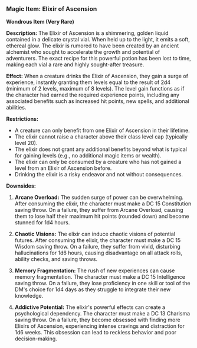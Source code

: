 ### Magic Item: Elixir of Ascension

**Wondrous Item (Very Rare)**

**Description:** The Elixir of Ascension is a shimmering, golden liquid contained in a delicate crystal vial. When held up to the light, it emits a soft, ethereal glow. The elixir is rumored to have been created by an ancient alchemist who sought to accelerate the growth and potential of adventurers. The exact recipe for this powerful potion has been lost to time, making each vial a rare and highly sought-after treasure.

**Effect:** When a creature drinks the Elixir of Ascension, they gain a surge of experience, instantly granting them levels equal to the result of 2d4 (minimum of 2 levels, maximum of 8 levels). The level gain functions as if the character had earned the required experience points, including any associated benefits such as increased hit points, new spells, and additional abilities.

**Restrictions:**

- A creature can only benefit from one Elixir of Ascension in their lifetime.
- The elixir cannot raise a character above their class level cap (typically level 20).
- The elixir does not grant any additional benefits beyond what is typical for gaining levels (e.g., no additional magic items or wealth).
- The elixir can only be consumed by a creature who has not gained a level from an Elixir of Ascension before.
- Drinking the elixir is a risky endeavor and not without consequences.

**Downsides:**

1. **Arcane Overload:** The sudden surge of power can be overwhelming. After consuming the elixir, the character must make a DC 15 Constitution saving throw. On a failure, they suffer from Arcane Overload, causing them to lose half their maximum hit points (rounded down) and become stunned for 1d4 hours.
    
2. **Chaotic Visions:** The elixir can induce chaotic visions of potential futures. After consuming the elixir, the character must make a DC 15 Wisdom saving throw. On a failure, they suffer from vivid, disturbing hallucinations for 1d6 hours, causing disadvantage on all attack rolls, ability checks, and saving throws.
    
3. **Memory Fragmentation:** The rush of new experiences can cause memory fragmentation. The character must make a DC 15 Intelligence saving throw. On a failure, they lose proficiency in one skill or tool of the DM's choice for 1d4 days as they struggle to integrate their new knowledge.
    
4. **Addictive Potential:** The elixir's powerful effects can create a psychological dependency. The character must make a DC 13 Charisma saving throw. On a failure, they become obsessed with finding more Elixirs of Ascension, experiencing intense cravings and distraction for 1d6 weeks. This obsession can lead to reckless behavior and poor decision-making.